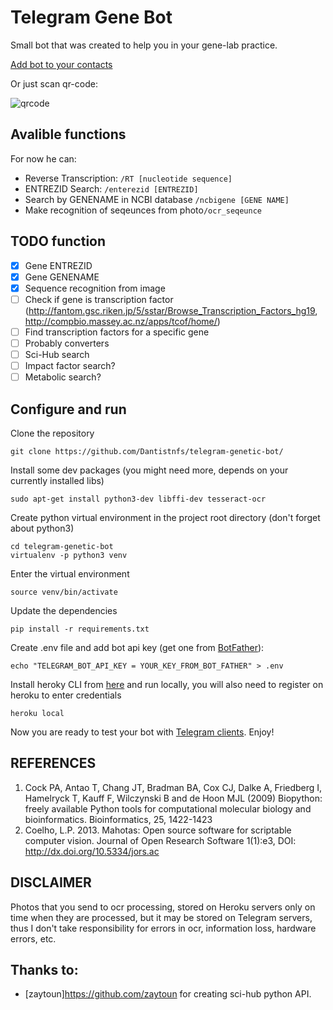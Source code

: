 # Telegram Gene Bot
Small bot that was created to help you in your gene-lab practice.

[Add bot to your contacts](http://telegram.me/genetics_bot)

Or just scan qr-code:

![qrcode](https://chart.googleapis.com/chart?cht=qr&chl=http%3A%2F%2Ftelegram.me%2Fgenetics_bot&chs=180x180&choe=UTF-8&chld=L|2)


## Avalible functions

For now he can:
- Reverse Transcription: ```/RT [nucleotide sequence]```
- ENTREZID Search: ```/enterezid [ENTREZID]```
- Search by GENENAME in NCBI database ```/ncbigene [GENE NAME]```
- Make recognition of seqeunces from photo```/ocr_seqeunce```

## TODO function
- [x] Gene ENTREZID
- [x] Gene GENENAME
- [x] Sequence recognition from image
- [ ] Check if gene is transcription factor (http://fantom.gsc.riken.jp/5/sstar/Browse_Transcription_Factors_hg19, http://compbio.massey.ac.nz/apps/tcof/home/)
- [ ] Find transcription factors for a specific gene
- [ ] Probably converters
- [ ] Sci-Hub search
- [ ] Impact factor search?
- [ ] Metabolic search?

## Configure and run

Clone the repository
```
git clone https://github.com/Dantistnfs/telegram-genetic-bot/
```
Install some dev packages (you might need more, depends on your currently installed libs)
```
sudo apt-get install python3-dev libffi-dev tesseract-ocr
```
Create python virtual environment in the project root directory (don't forget about python3)
```
cd telegram-genetic-bot
virtualenv -p python3 venv
```
Enter the virtual environment
```
source venv/bin/activate
```
Update the dependencies
```
pip install -r requirements.txt
```
Create .env file and add bot api key (get one from [BotFather](https://telegram.me/botfather)):
```
echo "TELEGRAM_BOT_API_KEY = YOUR_KEY_FROM_BOT_FATHER" > .env
```
Install heroky CLI from [here](https://devcenter.heroku.com/articles/heroku-cli#download-and-install) and run locally, you will also need to register on heroku to enter credentials
```
heroku local
```
Now you are ready to test your bot with [Telegram clients](https://telegram.org/apps). Enjoy!


## REFERENCES

1. Cock PA, Antao T, Chang JT, Bradman BA, Cox CJ, Dalke A, Friedberg I, Hamelryck T, Kauff F, Wilczynski B and de Hoon MJL (2009) Biopython: freely available Python tools for computational molecular biology and bioinformatics. Bioinformatics, 25, 1422-1423
2. Coelho, L.P. 2013. Mahotas: Open source software for scriptable computer vision. Journal of Open Research Software 1(1):e3, DOI: http://dx.doi.org/10.5334/jors.ac


## DISCLAIMER

Photos that you send to ocr processing, stored on Heroku servers only on time when they are processed, but it may be stored on Telegram servers, thus I don't take responsibility for errors in ocr, information loss, hardware errors, etc.


## Thanks to:

- [zaytoun]https://github.com/zaytoun for creating sci-hub python API.



